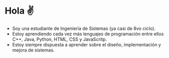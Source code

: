 # Hola ✌
- Soy una estudiante de Ingeniería de Sistemas (ya casi de 8vo ciclo).
- Estoy aprendiendo cada vez más lenguajes de programación entre ellos C++, Java, Python, HTML, CSS y JavaScritp.
- Estoy siempre dispuesta a aprender sobre el diseño, implementación y mejora de sistemas.
